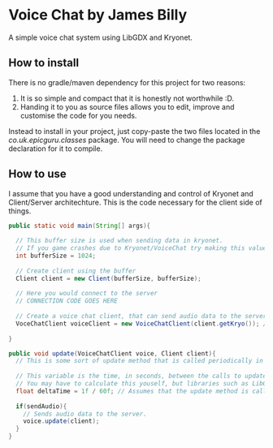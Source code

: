 # Voice Chat by James Billy
A simple voice chat system using LibGDX and Kryonet.
## How to install
There is no gradle/maven dependency for this project for two reasons:
1. It is so simple and compact that it is honestly not worthwhile :D.
2. Handing it to you as source files allows you to edit, improve and customise the code for you needs.

Instead to install in your project, just copy-paste the two files located in the *co.uk.epicguru.classes* package. You will need to change the package
declaration for it to compile.
## How to use
I assume that you have a good understanding and control of Kryonet and Client/Server architechture.
This is the code necessary for the client side of things.
```java
public static void main(String[] args){
  
  // This buffer size is used when sending data in kryonet.
  // If you game crashes due to Kryonet/VoiceChat try making this value larger.
  int bufferSize = 1024;
  
  // Create client using the buffer
  Client client = new Client(bufferSize, bufferSize);
  
  // Here you would connect to the server
  // CONNECTION CODE GOES HERE
  
  // Create a voice chat client, that can send audio data to the server.
  VoceChatClient voiceClient = new VoiceChatClient(client.getKryo()); // We need to pass the Kryo object of our client.
  
}

public void update(VoiceChatClient voice, Client client){
  // This is some sort of update method that is called periodically in you app.
  
  // This variable is the time, in seconds, between the calls to update()
  // You may have to calculate this youself, but libraries such as LibGDX have a deltaTime value built in.
  float deltaTime = 1f / 60f; // Assumes that the update method is called exactly 60 times per second.
  
  if(sendAudio){
    // Sends audio data to the server.
    voice.update(client);
  }
}
```
